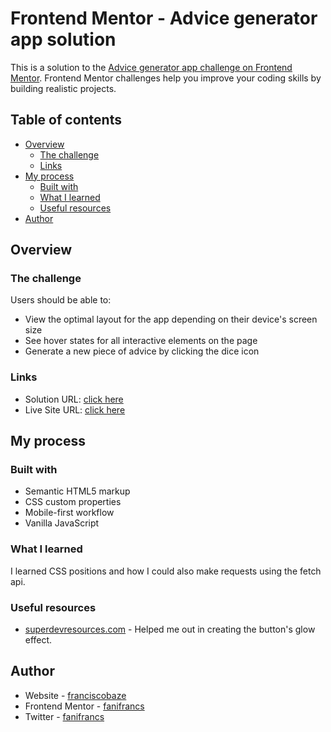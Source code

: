 # Frontend Mentor - Advice generator app solution

This is a solution to the [Advice generator app challenge on Frontend Mentor](https://www.frontendmentor.io/challenges/advice-generator-app-QdUG-13db). Frontend Mentor challenges help you improve your coding skills by building realistic projects.

## Table of contents

- [Overview](#overview)
  - [The challenge](#the-challenge)
  - [Links](#links)
- [My process](#my-process)
  - [Built with](#built-with)
  - [What I learned](#what-i-learned)
  - [Useful resources](#useful-resources)
- [Author](#author)


## Overview

### The challenge

Users should be able to:

- View the optimal layout for the app depending on their device's screen size
- See hover states for all interactive elements on the page
- Generate a new piece of advice by clicking the dice icon

### Links

- Solution URL: [click here](https://www.frontendmentor.io/solutions/mobilefirst-responsive-solution-DIZoKS0LWz)
- Live Site URL: [click here](https://fanifrancs.github.io/advice-generator/)

## My process

### Built with

- Semantic HTML5 markup
- CSS custom properties
- Mobile-first workflow
- Vanilla JavaScript

### What I learned

I learned CSS positions and how I could also make requests using the fetch api.

### Useful resources

- [superdevresources.com](https://superdevresources.com/css-button-glow-effect/) - 
Helped me out in creating the button's glow effect.

## Author

- Website - [franciscobaze](https://franciscobaze.hashnode.dev)
- Frontend Mentor - [fanifrancs](https://www.frontendmentor.io/profile/fanifrancs)
- Twitter - [fanifrancs](https://www.twitter.com/fanifrancs)
